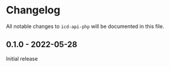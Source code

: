 # Changelog

All notable changes to `icd-api-php` will be documented in this file.

## 0.1.0 - 2022-05-28

Initial release
